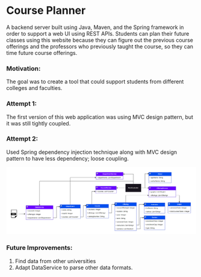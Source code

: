 # Course Planner
A backend server built using Java, Maven, and the Spring framework in order to support a web UI using REST APIs. Students can plan their future classes using this website because they can figure out the previous course offerings and the professors who previously taught the course, so they can time future course offerings. 

### Motivation:
The goal was to create a tool that could support students from different colleges and faculties.

### Attempt 1:
The first version of this web application was using MVC design pattern, but it was still tightly coupled.

### Attempt 2:
Used Spring dependency injection technique along with MVC design pattern to have less dependency; loose coupling.

![Alt text](images/design.png?raw=true "Title")

### Future Improvements:
1. Find data from other universities
2. Adapt DataService to parse other data formats.
